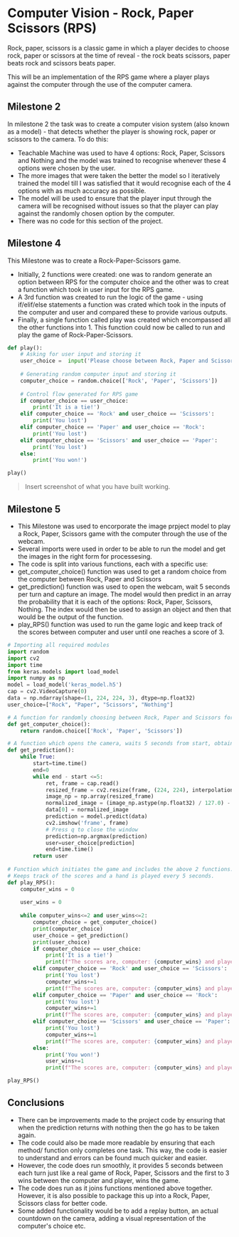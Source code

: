 # Computer Vision - Rock, Paper Scissors (RPS)

Rock, paper, scissors is a classic game in which a player decides to choose rock, paper or scissors at the time of reveal - the rock beats scissors, paper beats rock and scissors beats paper. 

This will be an implementation of the RPS game where a player plays against the computer through the use of the computer camera. 

## Milestone 2

In milestone 2 the task was to create a computer vision system (also known as a model) - that detects whether the player is showing rock, paper or scissors to the camera. To do this:
- Teachable Machine was used to have 4 options: Rock, Paper, Scissors and Nothing and the model was trained to recognise whenever these 4 options were chosen by the user. 
- The more images that were taken the better the model so I iteratively trained the model till I was satisfied that it would recognise each of the 4 options with as much accuracy as possible.
- The model will be used to ensure that the player input through the camera will be recognised without issues so that the player can play against the randomly chosen option by the computer.
- There was no code for this section of the project.

## Milestone 4

This Milestone was to create a Rock-Paper-Scissors game.
- Initially, 2 functions were created: one was to random generate an option between RPS for the computer choice and the other was to creat a function which took in user input for the RPS game.
- A 3rd function was created to run the logic of the game - using if/elif/else statements a function was crated which took in the inputs of the computer and user and compared these to provide various outputs. 
- Finally, a single function called play was created which encompassed all the other functions into 1. This function could now be called to run and play the game of Rock-Paper-Scissors.

```python
def play():
    # Asking for user input and storing it
    user_choice =  input('Please choose between Rock, Paper and Scissors: ')
    
    # Generating random computer input and storing it 
    computer_choice = random.choice(['Rock', 'Paper', 'Scissors'])
    
    # Control flow generated for RPS game
    if computer_choice == user_choice:
        print('It is a tie!')
    elif computer_choice == 'Rock' and user_choice == 'Scissors':
        print('You lost')
    elif computer_choice == 'Paper' and user_choice == 'Rock':
        print('You lost')
    elif computer_choice == 'Scissors' and user_choice == 'Paper':
        print('You lost')
    else:
        print('You won!')

play()
```

> Insert screenshot of what you have built working.

## Milestone 5

- This Milestone was used to encorporate the image prpject model to play a Rock, Paper, Scissors game with the computer through the use of the webcam.
- Several imports were used in order to be able to run the model and get the images in the right form for processesing.
- The code is split into various functions, each with a specific use:
- get_computer_choice() function was used to get a random choice from the computer between Rock, Paper and Scissors
- get_prediction() function was used to open the webcam, wait 5 seconds per turn and capture an image. The model would then predict in an array the probability that it is each of the options: Rock, Paper, Scissors, Nothing. The index would then be used to assign an object and then that would be the output of the function.
- play_RPS() function was used to run the game logic and keep track of the scores between computer and user until one reaches a score of 3.

```python
# Importing all required modules
import random
import cv2
import time
from keras.models import load_model
import numpy as np
model = load_model('keras_model.h5')
cap = cv2.VideoCapture(0)
data = np.ndarray(shape=(1, 224, 224, 3), dtype=np.float32)
user_choice=["Rock", "Paper", "Scissors", "Nothing"]

# A function for randomly choosing between Rock, Paper and Scissors for the computer's choice
def get_computer_choice():
    return random.choice(['Rock', 'Paper', 'Scissors'])

# A function which opens the camera, waits 5 seconds from start, obtains the prediction with the highest probability and returns the users choice accordingly
def get_prediction():
    while True:
        start=time.time()
        end=0
        while end - start <=5:
            ret, frame = cap.read()
            resized_frame = cv2.resize(frame, (224, 224), interpolation = cv2.INTER_AREA)
            image_np = np.array(resized_frame)
            normalized_image = (image_np.astype(np.float32) / 127.0) - 1 # Normalize the image
            data[0] = normalized_image
            prediction = model.predict(data)
            cv2.imshow('frame', frame)
            # Press q to close the window
            prediction=np.argmax(prediction)
            user=user_choice[prediction]
            end=time.time()
        return user
    
# Function which initiates the game and includes the above 2 functions. 
# Keeps track of the scores and a hand is played every 5 seconds. 
def play_RPS():
    computer_wins = 0
    
    user_wins = 0
    
    while computer_wins<=2 and user_wins<=2:
        computer_choice = get_computer_choice()
        print(computer_choice)
        user_choice = get_prediction()
        print(user_choice)
        if computer_choice == user_choice:
            print('It is a tie!')
            print(f"The scores are, computer: {computer_wins} and player: {user_wins}")
        elif computer_choice == 'Rock' and user_choice == 'Scissors':
            print('You lost')
            computer_wins+=1
            print(f"The scores are, computer: {computer_wins} and player: {user_wins}")
        elif computer_choice == 'Paper' and user_choice == 'Rock':
            print('You lost')
            computer_wins+=1
            print(f"The scores are, computer: {computer_wins} and player: {user_wins}")
        elif computer_choice == 'Scissors' and user_choice == 'Paper':
            print('You lost')
            computer_wins+=1
            print(f"The scores are, computer: {computer_wins} and player: {user_wins}")
        else:
            print('You won!')
            user_wins+=1
            print(f"The scores are, computer: {computer_wins} and player: {user_wins}")

play_RPS()
```
## Conclusions

- There can be improvements made to the project code by ensuring that when the prediction returns with nothing then the go has to be taken again. 
- The code could also be made more readable by ensuring that each method/ function only completes one task. This way, the code is easier to understand and errors can be found much quicker and easier. 
- However, the code does run smoothly, it provides 5 seconds between each turn just like a real game of Rock, Paper, Scissors and the first to 3 wins between the computer and player, wins the game. 
- The code does run as it joins functions mentioned above together. However, it is also possible to package this up into a Rock, Paper, Scissors class for better code.
- Some added functionality would be to add a replay button, an actual countdown on the camera, adding a visual representation of the computer's choice etc. 